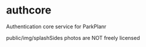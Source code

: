 # authcore
Authentication core service for ParkPlanr

public/img/splashSides photos are NOT freely licensed
